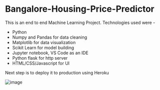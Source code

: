 # Bangalore-Housing-Price-Predictor
This is an end to end Machine Learning Project. Technologies used were - 
- Python
- Numpy and Pandas for data cleaning
- Matplotlib for data visualization
- Scikit Learn for model building
- Jupyter notebook, VS Code as an IDE
- Python flask for http server
- HTML/CSS/Javascript for UI

Next step is to deploy it to production using Heroku

![image](https://user-images.githubusercontent.com/31176404/104717422-4cf3a180-574f-11eb-8a6c-839f08d7021c.png)
